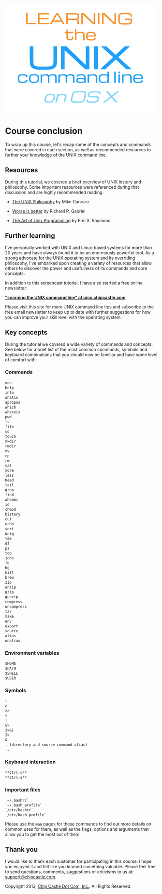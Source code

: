 ![](../images/LearningTheUnixCommandLine.png)

# Course conclusion

To wrap up this course, let's recap some of the concepts and commands
that were covered in each section, as well as recommended resources to
further your knowledge of the UNIX command line.


## Resources

During this tutorial, we covered a brief overview of UNIX history and
philosophy.  Some important resources were referenced during that
discussion and are highly recommended reading:

  * [The UNIX Philosophy](http://www.amazon.com/The-UNIX-Philosophy-Mike-Gancarz/dp/1555581234)
    by Mike Gancarz
     
  * [Worse is better](http://www.dreamsongs.com/WorseIsBetter.html)
    by Richard P. Gabriel

  * [The Art of Unix Programming](http://www.faqs.org/docs/artu/)
    by Eric S. Raymond 


## Further learning

I've personally worked with UNIX and Linux-based systems for more than 20 years
and have always found it to be an enormously powerful tool.  As a strong
advocate for the UNIX operating system and its overriding philosophy,
I've embarked upon creating a variety of resources that allow others to
discover the power and usefulness of its commands and core concepts.  

In addition to this screencast tutorial, I have also started a free
online newsletter:

 **["Learning the UNIX command line" at unix.chipcastle.com](http://unix.chipcastle.com)**

Please visit this site for more UNIX command line tips and subscribe to
the free email newsletter to keep up to date with further suggestions
for how you can improve your skill level with the operating system.


## Key concepts

During the tutorial we covered a wide variety of commands and concepts. See below for
a brief list of the most common commands, symbols and keyboard
combinations that you should now be familiar and have some level of
comfort with.


### Commands

    man
    help
    info
    whatis
    apropos
    which
    whereis
    pwd
    ls
    file
    cd
    touch
    mkdir
    rmdir
    mv
    cp
    rm
    cat
    more
    less
    head
    tail
    grep
    find
    whoami
    id
    chmod
    history
    cut
    echo
    sort
    uniq
    tee
    df
    ps
    top
    jobs
    fg
    bg
    kill
    brew
    zip
    unzip
    gzip
    gunzip
    compress
    uncompress
    tar
    make
    env
    export
    source
    alias
    unalias


### Environment variables

    $HOME
    $PATH
    $SHELL
    $USER


### Symbols

    ~
    >
    >>
    <
    |
    &>
    2>&1
    2>
    &
    . (directory and source command alias)
    ..


### Keyboard interaction

    **Ctrl-c**
    **Ctrl-z**


### Important files

    `~/.bashrc`
    `~/.bash_profile`
    `/etc/bashrc`
    `/etc/bash_profile`


Please use the `man` pages for these commands to find out more details
on common uses for them, as well as the flags, options and arguments
that allow you to get the most out of them.


## Thank you

I would like to thank each customer for participating in this course.
I hope you enjoyed it and felt like you learned something valuable.
Please feel free to send questions, comments, suggestions or criticisms
to us at: [support@chipcastle.com](mailto:support@chipcastle.com).

Copyright 2013, [Chip Castle Dot Com, Inc.](http://chipcastle.com). All
Rights Reserved.
